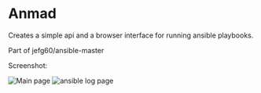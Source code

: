 Anmad
=============================

Creates a simple api and a browser interface for running ansible playbooks.

Part of jefg60/ansible-master

Screenshot:

![Main page](/../screenshots/screenshots/main.png?raw=true)
![ansible log page](/../screenshots/screenshots/ansiblelog.png?raw=true)

